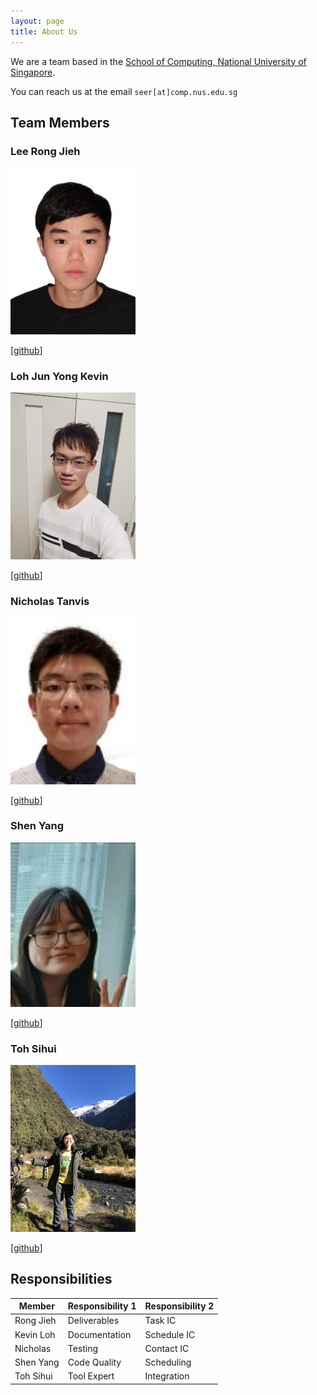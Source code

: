 ```yaml
---
layout: page
title: About Us
---
```


We are a team based in the [School of Computing, National University of Singapore](http://www.comp.nus.edu.sg).

You can reach us at the email `seer[at]comp.nus.edu.sg`

## Team Members

### Lee Rong Jieh

<img src="images/lrj689.png" width="200px">

[[github](https://github.com/lrj689)]

### Loh Jun Yong Kevin

<img src="images/kevinlohjunyong.png" width="200px">

[[github](https://github.com/kevinlohjunyong)]

### Nicholas Tanvis

<img src="images/nicholastanvis.png" width="200px">

[[github](http://github.com/nicholastanvis)]

### Shen Yang

<img src="images/goatygoatygoat.png" width="200px">

[[github](http://github.com/goatygoatygoat)]

### Toh Sihui

<img src="images/tsh22.png" width="200px">

[[github](http://github.com/tsh22)]

## Responsibilities

Member | Responsibility 1 | Responsibility 2
-- | -- | --
Rong Jieh | Deliverables | Task IC
Kevin Loh | Documentation | Schedule IC
Nicholas | Testing | Contact IC
Shen Yang | Code Quality | Scheduling
Toh Sihui | Tool Expert | Integration
